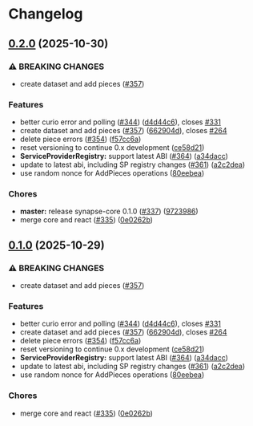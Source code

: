 # Changelog

## [0.2.0](https://github.com/FIL-Builders/synapse-sdk/compare/synapse-core-v0.1.0...synapse-core-v0.2.0) (2025-10-30)


### ⚠ BREAKING CHANGES

* create dataset and add pieces ([#357](https://github.com/FIL-Builders/synapse-sdk/issues/357))

### Features

* better curio error and polling ([#344](https://github.com/FIL-Builders/synapse-sdk/issues/344)) ([d4d44c6](https://github.com/FIL-Builders/synapse-sdk/commit/d4d44c6de5001e4f58eb36753b95904971492ce1)), closes [#331](https://github.com/FIL-Builders/synapse-sdk/issues/331)
* create dataset and add pieces ([#357](https://github.com/FIL-Builders/synapse-sdk/issues/357)) ([662904d](https://github.com/FIL-Builders/synapse-sdk/commit/662904d83ca1e2eac706b9e1ec6d6d0299dbbbba)), closes [#264](https://github.com/FIL-Builders/synapse-sdk/issues/264)
* delete piece errors ([#354](https://github.com/FIL-Builders/synapse-sdk/issues/354)) ([f57cc6a](https://github.com/FIL-Builders/synapse-sdk/commit/f57cc6af41086694b21289cba78ed1c11ae7360a))
* reset versioning to continue 0.x development ([ce58d21](https://github.com/FIL-Builders/synapse-sdk/commit/ce58d215492a8a80f836d9451655b8b70d680f2a))
* **ServiceProviderRegistry:** support latest ABI ([#364](https://github.com/FIL-Builders/synapse-sdk/issues/364)) ([a34dacc](https://github.com/FIL-Builders/synapse-sdk/commit/a34dacc0ecd470a06bc98148ea9f72cf85caf5ab))
* update to latest abi, including SP registry changes ([#361](https://github.com/FIL-Builders/synapse-sdk/issues/361)) ([a2c2dea](https://github.com/FIL-Builders/synapse-sdk/commit/a2c2dea1adc12281d68668e57b4deee22a9827e1))
* use random nonce for AddPieces operations ([80eebea](https://github.com/FIL-Builders/synapse-sdk/commit/80eebea0c148bbdec9d6e485cf07c40d88009e82))


### Chores

* **master:** release synapse-core 0.1.0 ([#337](https://github.com/FIL-Builders/synapse-sdk/issues/337)) ([9723986](https://github.com/FIL-Builders/synapse-sdk/commit/97239865257051801c903c2ecd8a657306bc326c))
* merge core and react ([#335](https://github.com/FIL-Builders/synapse-sdk/issues/335)) ([0e0262b](https://github.com/FIL-Builders/synapse-sdk/commit/0e0262b5a0f5aa7d41b907b5a81dfd7d53c51905))

## [0.1.0](https://github.com/FilOzone/synapse-sdk/compare/synapse-core-v0.0.1...synapse-core-v0.1.0) (2025-10-29)


### ⚠ BREAKING CHANGES

* create dataset and add pieces ([#357](https://github.com/FilOzone/synapse-sdk/issues/357))

### Features

* better curio error and polling ([#344](https://github.com/FilOzone/synapse-sdk/issues/344)) ([d4d44c6](https://github.com/FilOzone/synapse-sdk/commit/d4d44c6de5001e4f58eb36753b95904971492ce1)), closes [#331](https://github.com/FilOzone/synapse-sdk/issues/331)
* create dataset and add pieces ([#357](https://github.com/FilOzone/synapse-sdk/issues/357)) ([662904d](https://github.com/FilOzone/synapse-sdk/commit/662904d83ca1e2eac706b9e1ec6d6d0299dbbbba)), closes [#264](https://github.com/FilOzone/synapse-sdk/issues/264)
* delete piece errors ([#354](https://github.com/FilOzone/synapse-sdk/issues/354)) ([f57cc6a](https://github.com/FilOzone/synapse-sdk/commit/f57cc6af41086694b21289cba78ed1c11ae7360a))
* reset versioning to continue 0.x development ([ce58d21](https://github.com/FilOzone/synapse-sdk/commit/ce58d215492a8a80f836d9451655b8b70d680f2a))
* **ServiceProviderRegistry:** support latest ABI ([#364](https://github.com/FilOzone/synapse-sdk/issues/364)) ([a34dacc](https://github.com/FilOzone/synapse-sdk/commit/a34dacc0ecd470a06bc98148ea9f72cf85caf5ab))
* update to latest abi, including SP registry changes ([#361](https://github.com/FilOzone/synapse-sdk/issues/361)) ([a2c2dea](https://github.com/FilOzone/synapse-sdk/commit/a2c2dea1adc12281d68668e57b4deee22a9827e1))
* use random nonce for AddPieces operations ([80eebea](https://github.com/FilOzone/synapse-sdk/commit/80eebea0c148bbdec9d6e485cf07c40d88009e82))


### Chores

* merge core and react ([#335](https://github.com/FilOzone/synapse-sdk/issues/335)) ([0e0262b](https://github.com/FilOzone/synapse-sdk/commit/0e0262b5a0f5aa7d41b907b5a81dfd7d53c51905))
